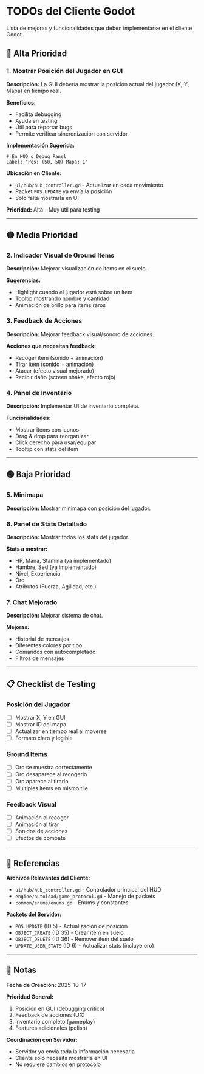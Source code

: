 # TODOs del Cliente Godot

Lista de mejoras y funcionalidades que deben implementarse en el cliente Godot.

## 🔴 Alta Prioridad

### 1. Mostrar Posición del Jugador en GUI
**Descripción:** La GUI debería mostrar la posición actual del jugador (X, Y, Mapa) en tiempo real.

**Beneficios:**
- Facilita debugging
- Ayuda en testing
- Útil para reportar bugs
- Permite verificar sincronización con servidor

**Implementación Sugerida:**
```gdscript
# En HUD o Debug Panel
Label: "Pos: (50, 50) Mapa: 1"
```

**Ubicación en Cliente:**
- `ui/hub/hub_controller.gd` - Actualizar en cada movimiento
- Packet `POS_UPDATE` ya envía la posición
- Solo falta mostrarla en UI

**Prioridad:** Alta - Muy útil para testing

---

## 🟡 Media Prioridad

### 2. Indicador Visual de Ground Items
**Descripción:** Mejorar visualización de items en el suelo.

**Sugerencias:**
- Highlight cuando el jugador está sobre un item
- Tooltip mostrando nombre y cantidad
- Animación de brillo para items raros

### 3. Feedback de Acciones
**Descripción:** Mejorar feedback visual/sonoro de acciones.

**Acciones que necesitan feedback:**
- Recoger item (sonido + animación)
- Tirar item (sonido + animación)
- Atacar (efecto visual mejorado)
- Recibir daño (screen shake, efecto rojo)

### 4. Panel de Inventario
**Descripción:** Implementar UI de inventario completa.

**Funcionalidades:**
- Mostrar items con iconos
- Drag & drop para reorganizar
- Click derecho para usar/equipar
- Tooltip con stats del item

---

## 🟢 Baja Prioridad

### 5. Minimapa
**Descripción:** Mostrar minimapa con posición del jugador.

### 6. Panel de Stats Detallado
**Descripción:** Mostrar todos los stats del jugador.

**Stats a mostrar:**
- HP, Mana, Stamina (ya implementado)
- Hambre, Sed (ya implementado)
- Nivel, Experiencia
- Oro
- Atributos (Fuerza, Agilidad, etc.)

### 7. Chat Mejorado
**Descripción:** Mejorar sistema de chat.

**Mejoras:**
- Historial de mensajes
- Diferentes colores por tipo
- Comandos con autocompletado
- Filtros de mensajes

---

## 📋 Checklist de Testing

### Posición del Jugador
- [ ] Mostrar X, Y en GUI
- [ ] Mostrar ID del mapa
- [ ] Actualizar en tiempo real al moverse
- [ ] Formato claro y legible

### Ground Items
- [ ] Oro se muestra correctamente
- [ ] Oro desaparece al recogerlo
- [ ] Oro aparece al tirarlo
- [ ] Múltiples items en mismo tile

### Feedback Visual
- [ ] Animación al recoger
- [ ] Animación al tirar
- [ ] Sonidos de acciones
- [ ] Efectos de combate

---

## 🔗 Referencias

**Archivos Relevantes del Cliente:**
- `ui/hub/hub_controller.gd` - Controlador principal del HUD
- `engine/autoload/game_protocol.gd` - Manejo de packets
- `common/enums/enums.gd` - Enums y constantes

**Packets del Servidor:**
- `POS_UPDATE` (ID 5) - Actualización de posición
- `OBJECT_CREATE` (ID 35) - Crear item en suelo
- `OBJECT_DELETE` (ID 36) - Remover item del suelo
- `UPDATE_USER_STATS` (ID 6) - Actualizar stats (incluye oro)

---

## 📝 Notas

**Fecha de Creación:** 2025-10-17

**Prioridad General:**
1. Posición en GUI (debugging crítico)
2. Feedback de acciones (UX)
3. Inventario completo (gameplay)
4. Features adicionales (polish)

**Coordinación con Servidor:**
- Servidor ya envía toda la información necesaria
- Cliente solo necesita mostrarla en UI
- No requiere cambios en protocolo
